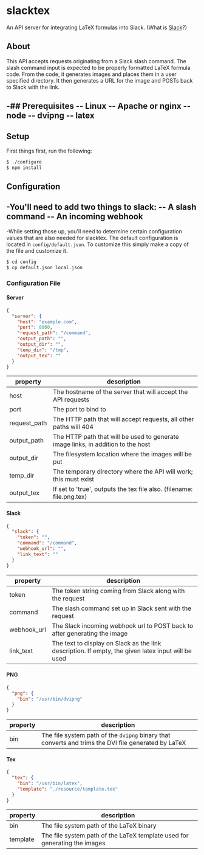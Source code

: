 # slacktex
An API server for integrating LaTeX formulas into Slack. (What is [Slack](https://slack.com)?)

## About
This API accepts requests originating from a Slack slash command.  The slash command input is expected to be properly formatted LaTeX formula code.  From the code, it generates images and places them in a user specified directory.  It then generates a URL for the image and POSTs back to Slack with the link.
 
-## Prerequisites
-- Linux
-- Apache or nginx
-- node
-- dvipng
-- latex
-
## Setup
First things first, run the following:
```bash
$ ./configure
$ npm install
```

## Configuration
-You'll need to add two things to slack:
-- A slash command
-- An incoming webhook
-
-While setting those up, you'll need to determine certain configuration values that are also needed for slacktex. The default configuration is located in `config/default.json`.  To customize this simply 
make a copy of the file and customize it. 
```bash
$ cd config
$ cp default.json local.json
``` 

### Configuration File

#### Server
```JSON
{
  "server": {
    "host": "example.com",
    "port": 8000,
    "request_path": "/command",
    "output_path": "",
    "output_dir": "",
    "temp_dir": "/tmp",
    "output_tex": ""
  }
}
```
property | description
--- | ---
host | The hostname of the server that will accept the API requests
port | The port to bind to
request_path | The HTTP path that will accept requests, all other paths will 404
output_path | The HTTP path that will be used to generate image links, in addition to the host
output_dir | The filesystem location where the images will be put
temp_dir | The temporary directory where the API will work; this must exist
output_tex | If set to 'true', outputs the tex file also. (filename: file.png.tex)

#### Slack
```JSON
{
  "slack": {
    "token": "",
    "command": "/command",
    "webhook_url": "",
    "link_text": ""
  }
}
```
property | description
--- | ---
token | The token string coming from Slack along with the request
command | The slash command set up in Slack sent with the request
webhook_url | The Slack incoming webhook url to POST back to after generating the image
link_text | The text to display on Slack as the link description. If empty, the given latex input will be used

#### PNG
```JSON
{
  "png": {
    "bin": "/usr/bin/dvipng"
  }
}
```
property | description
--- | ---
bin | The file system path of the `dvipng` binary that converts and trims the DVI file generated by LaTeX

#### Tex
```JSON
{
  "tex": {
    "bin": "/usr/bin/latex",
    "template": "./resource/template.tex"
  }
}
```
property | description
--- | ---
bin | The file system path of the LaTeX binary
template | The file system path of the LaTeX template used for generating the images
